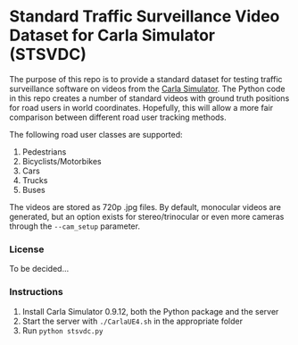 # Standard Traffic Surveillance Video Dataset for Carla Simulator (STSVDC)

The purpose of this repo is to provide a standard dataset for testing traffic surveillance software on videos from the [Carla Simulator](http://carla.org/). The Python code in this repo creates a number of standard videos with ground truth positions for road users in world coordinates. Hopefully, this will allow a more fair comparison between different road user tracking methods.  

The following road user classes are supported:
1. Pedestrians
1. Bicyclists/Motorbikes
1. Cars
1. Trucks
1. Buses

The videos are stored as 720p .jpg files. By default, monocular videos are generated, but an option exists for stereo/trinocular or even more cameras through the `--cam_setup` parameter. 

### License
To be decided...

### Instructions
1. Install Carla Simulator 0.9.12, both the Python package and the server
1. Start the server with `./CarlaUE4.sh` in the appropriate folder
1. Run `python stsvdc.py`